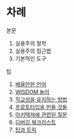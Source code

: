 # 차례

본문

1. 실용주의 철학
2. 실용주의 접근법
3. 기본적인 도구

팁

1. [배울만한 언어](https://www.gitbook.com/book/c815c601c900/-/edit#/edit/master/chapter1.md)
2. [WISDOM 놀이](https://www.gitbook.com/book/c815c601c900/-/edit#/edit/master/wisdom_play.md)
3. [직교성을 유지하는 방법](https://www.gitbook.com/book/c815c601c900/-/edit#/edit/master/c9c1_ad50_c131_c744_c720_c9c0_d558_b294_bc29_bc95.md)
4. [프로토타입을 만들 것들](https://www.gitbook.com/book/c815c601c900/-/edit#/edit/master/d504_b85c_d1a0_d0c0_c785_c744_b9cc_b4e4_ac83_b4e4.md)
5. [아키텍쳐에 관련된 질문](https://www.gitbook.com/book/c815c601c900/-/edit#/edit/master/c544_d0a4_d14d_ccd0_c5d0_ad00_b828_c9c8_bb38.md)
6. [디버깅 체크리스트](https://www.gitbook.com/book/c815c601c900/-/edit#/edit/master/b514_bc84_ae45_ccb4_d06c_b9ac_c2a4_d2b8.md)
7. [팁과 트릭](https://www.gitbook.com/book/c815c601c900/-/edit#/edit/master/d301_acfc_d2b8_b9ad.md)



